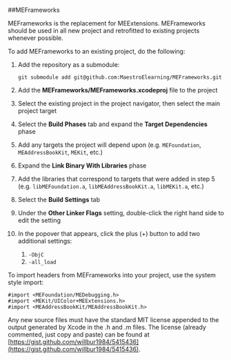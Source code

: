 ##MEFrameworks

MEFrameworks is the replacement for MEExtensions. MEFrameworks should be used in all new project and retrofitted to existing projects whenever possible.

To add MEFrameworks to an existing project, do the following:

1.  Add the repository as a submodule:

        git submodule add git@github.com:MaestroElearning/MEFrameworks.git
    
2.  Add the **MEFrameworks/MEFrameworks.xcodeproj** file to the project
3.  Select the existing project in the project navigator, then select the main project target
4.  Select the **Build Phases** tab and expand the **Target Dependencies** phase
5.  Add any targets the project will depend upon (e.g. `MEFoundation`, `MEAddressBookKit`, `MEKit`, etc.)
6.  Expand the **Link Binary With Libraries** phase
7.  Add the libraries that correspond to targets that were added in step 5 (e.g. `libMEFoundation.a`, `libMEAddressBookKit.a`, `libMEKit.a`, etc.)
8.  Select the **Build Settings** tab
9.  Under the **Other Linker Flags** setting, double-click the right hand side to edit the setting
10. In the popover that appears, click the plus (+) button to add two additional settings:
    1. `-ObjC`
    2. `-all_load`

To import headers from MEFrameworks into your project, use the system style import:

    #import <MEFoundation/MEDebugging.h>
    #import <MEKit/UIColor+MEExtensions.h>
    #import <MEAddressBookKit/MEAddressBookKit.h>

Any new source files must have the standard MIT license appended to the output generated by Xcode in the .h and .m files. The license (already commented, just copy and paste) can be found at [https://gist.github.com/willbur1984/5415436](https://gist.github.com/willbur1984/5415436).